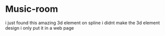 # Music-room
i just found this amazing 3d element on spline
i didnt make the 3d element design i only put it in a web page
